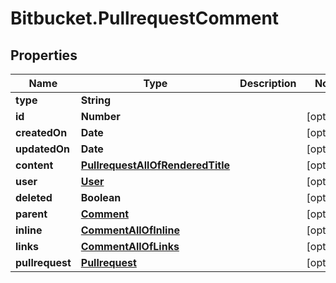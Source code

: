 # Bitbucket.PullrequestComment

## Properties

Name | Type | Description | Notes
------------ | ------------- | ------------- | -------------
**type** | **String** |  | 
**id** | **Number** |  | [optional] 
**createdOn** | **Date** |  | [optional] 
**updatedOn** | **Date** |  | [optional] 
**content** | [**PullrequestAllOfRenderedTitle**](PullrequestAllOfRenderedTitle.md) |  | [optional] 
**user** | [**User**](User.md) |  | [optional] 
**deleted** | **Boolean** |  | [optional] 
**parent** | [**Comment**](Comment.md) |  | [optional] 
**inline** | [**CommentAllOfInline**](CommentAllOfInline.md) |  | [optional] 
**links** | [**CommentAllOfLinks**](CommentAllOfLinks.md) |  | [optional] 
**pullrequest** | [**Pullrequest**](Pullrequest.md) |  | [optional] 


